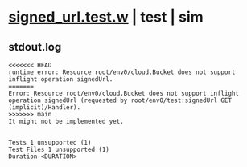 # [signed_url.test.w](../../../../../../examples/tests/sdk_tests/bucket/signed_url.test.w) | test | sim

## stdout.log
```log
<<<<<<< HEAD
runtime error: Resource root/env0/cloud.Bucket does not support inflight operation signedUrl.
=======
Error: Resource root/env0/cloud.Bucket does not support inflight operation signedUrl (requested by root/env0/test:signedUrl GET (implicit)/Handler).
>>>>>>> main
It might not be implemented yet.
 
 
Tests 1 unsupported (1)
Test Files 1 unsupported (1)
Duration <DURATION>
```

